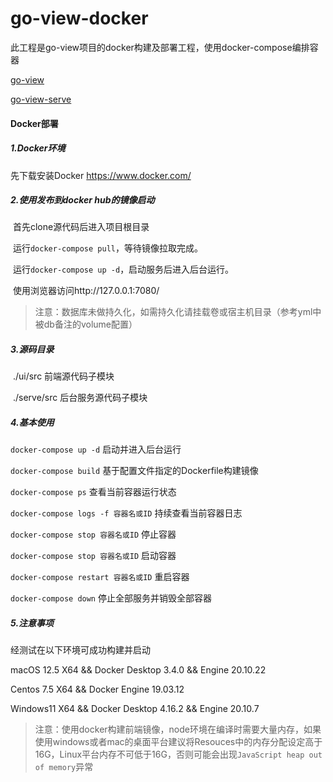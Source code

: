 # go-view-docker

此工程是go-view项目的docker构建及部署工程，使用docker-compose编排容器

[go-view](https://gitee.com/AHEAD4/go-view)

[go-view-serve](https://gitee.com/MTrun/go-view-serve)

#### Docker部署

##### 1.Docker环境
先下载安装Docker
https://www.docker.com/

##### 2.使用发布到docker hub的镜像启动

​	首先clone源代码后进入项目根目录

​	运行`docker-compose pull`，等待镜像拉取完成。

​    运行`docker-compose up -d`，启动服务后进入后台运行。

​	使用浏览器访问http://127.0.0.1:7080/

> ​	注意：数据库未做持久化，如需持久化请挂载卷或宿主机目录（参考yml中被db备注的volume配置）

##### 3.源码目录

​	./ui/src  前端源代码子模块

​	./serve/src 后台服务源代码子模块

##### 4.基本使用
`docker-compose up -d` 启动并进入后台运行

`docker-compose build` 基于配置文件指定的Dockerfile构建镜像

`docker-compose ps` 查看当前容器运行状态

`docker-compose logs -f 容器名或ID` 持续查看当前容器日志

`docker-compose stop 容器名或ID`  停止容器

`docker-compose stop 容器名或ID`  启动容器

`docker-compose restart 容器名或ID`  重启容器

`docker-compose down` 停止全部服务并销毁全部容器



##### 5.注意事项

经测试在以下环境可成功构建并启动

macOS 12.5 X64 && Docker Desktop 3.4.0 && Engine 20.10.22 

Centos 7.5 X64 && Docker Engine 19.03.12 

Windows11 X64 && Docker Desktop 4.16.2 && Engine 20.10.7

> 注意：使用docker构建前端镜像，node环境在编译时需要大量内存，如果使用windows或者mac的桌面平台建议将Resouces中的内存分配设定高于16G，Linux平台内存不可低于16G，否则可能会出现`JavaScript heap out of memory`异常